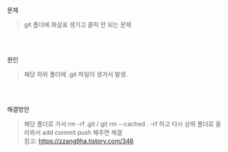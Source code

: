 문제
> git 폴더에 화살표 생기고 클릭 안 되는 문제 
> 
<br><br>

원인
> 해당 하위 폴더에 .git 파일이 생겨서 발생. 

<br><br>

해결방안
> 해당 폴더로 가서
rm -rf .git / 
git rm --cached . -rf
하고 다시 상위 폴더로 올라와서 add commit push 해주면 해결 <br>
참고: https://zzang9ha.tistory.com/346 
